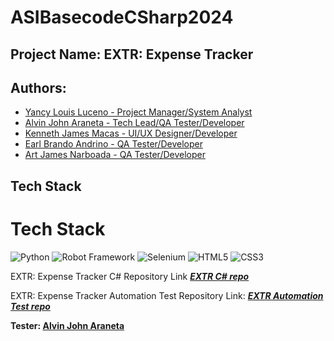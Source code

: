 # ASIBasecodeCSharp2024

## Project Name: EXTR: Expense Tracker

## Authors: 
- [Yancy Louis Luceno - Project Manager/System Analyst](https://github.com/Laucs)
- [Alvin John Araneta - Tech Lead/QA Tester/Developer](https://github.com/ajiwnl)
- [Kenneth James Macas - UI/UX Designer/Developer](https://github.com/soliken1)
- [Earl Brando Andrino - QA Tester/Developer](https://github.com/andrino25)
- [Art James Narboada - QA Tester/Developer](https://github.com/artnarboada)

## Tech Stack
# Tech Stack
![Python](https://img.shields.io/badge/python-3776AB?style=for-the-badge&logo=python&logoColor=white) ![Robot Framework](https://img.shields.io/badge/Robot%20Framework-000000?style=for-the-badge&logo=robot-framework&logoColor=white) ![Selenium](https://img.shields.io/badge/Selenium-43B02A?style=for-the-badge&logo=selenium&logoColor=white) ![HTML5](https://img.shields.io/badge/html5-%23E34F26.svg?style=for-the-badge&logo=html5&logoColor=white) ![CSS3](https://img.shields.io/badge/css3-%231572B6.svg?style=for-the-badge&logo=css3&logoColor=white)


EXTR: Expense Tracker C# Repository Link ***[EXTR C# repo](https://github.com/ajiwnl/ASIJumpStart2024-Group1_ASIBasecodeCSharp2024-AutomationTesting)***

EXTR: Expense Tracker Automation Test Repository Link: ***[EXTR Automation Test repo](https://github.com/ajiwnl/ASIJumpStart2024-Group1_ASIBasecodeCSharp2024-AutomationTesting)***

**Tester: [Alvin John Araneta](https://github.com/ajiwnl)**

